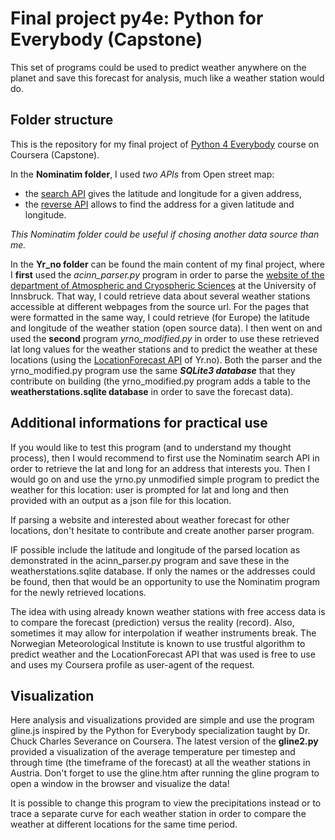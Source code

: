 # Final project py4e: Python for Everybody (Capstone)

This set of programs could be used to predict weather anywhere on the planet and save this forecast for analysis, much like a weather station would do. 

## Folder structure #

This is the repository for my final project of [Python 4 Everybody](https://www.coursera.org/learn/python-data-visualization) course on Coursera (Capstone).

In the **Nominatim folder**, I used _two APIs_ from Open street map:

* the [search API](https://nominatim.org/release-docs/latest/api/Search/) gives the latitude and longitude for a given address,
* the [reverse API](https://nominatim.org/release-docs/latest/api/Reverse/) allows to find the address for a given latitude and longitude.
  
*This Nominatim folder could be useful if chosing another data source than me.*

In the **Yr_no folder** can be found the main content of my final project, where I **first** used the _acinn_parser.py_ program in order to parse the [website of the department of Atmospheric and Cryospheric Sciences](https://acinn-data.uibk.ac.at/) at the University of Innsbruck. That way, I could retrieve data about several weather stations accessible at different webpages from the source url. For the pages that were formatted in the same way, I could retrieve (for Europe) the latitude and longitude of the weather station (open source data). I then went on and used the **second** program _yrno_modified.py_ in order to use these retrieved lat long values for the weather stations and to predict the weather at these locations (using the [LocationForecast API](https://developer.yr.no/doc/locationforecast/HowTO/) of Yr.no). Both the parser and the yrno_modified.py program use the same **_SQLite3 database_** that they contribute on building (the yrno_modified.py program adds a table to the **weatherstations.sqlite database** in order to save the forecast data).


## Additional informations for practical use #

If you would like to test this program (and to understand my thought process), then I would recommend to first use the Nominatim search API in order to retrieve the lat and long for an address that interests you. Then I would go on and use the yrno.py unmodified simple program to predict the weather for this location: user is prompted for lat and long and then provided with an output as a json file for this location.

If parsing a website and interested about weather forecast for other locations, don't hesitate to contribute and create another parser program. 

IF possible include the latitude and longitude of the parsed location as demonstrated in the acinn_parser.py program and save these in the weatherstations.sqlite database. If only the names or the addresses could be found, then that would be an opportunity to use the Nominatim program for the newly retrieved locations. 

The idea with using already known weather stations with free access data is to compare the forecast (prediction) versus the reality (record). Also, sometimes it may allow for interpolation if weather instruments break. The Norwegian Meteorological Institute is known to use trustful algorithm to predict weather and the LocationForecast API that was used is free to use and uses my Coursera profile as user-agent of the request. 

## Visualization #

Here analysis and visualizations provided are simple and use the program gline.js inspired by the Python for Everybody specialization taught by Dr. Chuck Charles Severance on Coursera. The latest version of the **gline2.py** provided a visualization of the average temperature per timestep and through time (the timeframe of the forecast) at all the weather stations in Austria. Don't forget to use the gline.htm after running the gline program to open a window in the browser and visualize the data!

It is possible to change this program to view the precipitations instead or to trace a separate curve for each weather station in order to compare the weather at different locations for the same time period.
